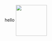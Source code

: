 hello 
<a href="URL_REDIRECT" target="blank"><img align="center" src="URL_TO_YOUR_IMAGE" height="100" /></a>
